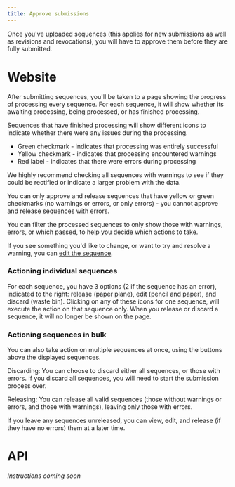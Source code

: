 ```yaml
---
title: Approve submissions
---
```


Once you've uploaded sequences (this applies for new submissions as well as revisions and revocations), you will have to approve them before they are fully submitted.

# Website

After submitting sequences, you'll be taken to a page showing the progress of processing every sequence. For each sequence, it will show whether its awaiting processing, being processed, or has finished processing.

Sequences that have finished processing will show different icons to indicate whether there were any issues during the processing.

-   Green checkmark - indicates that processing was entirely successful
-   Yellow checkmark - indicates that processing encountered warnings
-   Red label - indicates that there were errors during processing

We highly recommend checking all sequences with warnings to see if they could be rectified or indicate a larger problem with the data.

You can only approve and release sequences that have yellow or green checkmarks (no warnings or errors, or only errors) - you cannot approve and release sequences with errors.

You can filter the processed sequences to only show those with warnings, errors, or which passed, to help you decide which actions to take.

If you see something you'd like to change, or want to try and resolve a warning, you can [edit the sequence](../edit-submissions).

### Actioning individual sequences

For each sequence, you have 3 options (2 if the sequence has an error), indicated to the right: release (paper plane), edit (pencil and paper), and discard (waste bin). Clicking on any of these icons for one sequence, will execute the action on that sequence only. When you release or discard a sequence, it will no longer be shown on the page.

### Actioning sequences in bulk

You can also take action on multiple sequences at once, using the buttons above the displayed sequences.

Discarding: You can choose to discard either all sequences, or those with errors. If you discard all sequences, you will need to start the submission process over.

Releasing: You can release all valid sequences (those without warnings or errors, and those with warnings), leaving only those with errors.

If you leave any sequences unreleased, you can view, edit, and release (if they have no errors) them at a later time.

# API

_Instructions coming soon_
